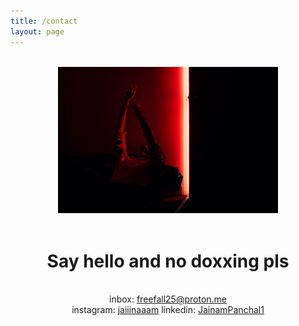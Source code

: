 ```yaml
---
title: /contact
layout: page
---
```


<br>

<div align="center">
<img src="/static/front_HQ4.jpg" alt="Sup" width="70%" height="70%">
</div>
<!-- ![](/static/front6.jpeg)  -->

<!-- <div align="center">
Feel Free To Contact Me
</div> -->

<!-- <div align="center">
<br>
<a href="mailto:freefall25@proton.me">Email</a>
<a href="https://www.instagram.com/jaiiinaaam">instagram</a>
<a href="https://www.linkedin.com/in/jainampanchal/">linkedin</a>
</div> -->


<div align="center">
<br>
<h1>Say hello and no doxxing pls</h1><br>
inbox: <a href="mailto:freefall25@proton.me">freefall25@proton.me</a><br>
instagram: <a href="https://www.instagram.com/jaiiinaaam">jaiiinaaam</a>
linkedin: <a href="https://www.linkedin.com/in/jainampanchal/">JainamPanchal1</a>
</div>
<!-- inbox : [freefall25@proton.me](mailto:freefall25@proton.me)
instagram : [jaiiinaam](https://www.instagram.com/jaiiinaaam)
linkedin : [JainamPanchal](https://www.linkedin.com/in/jainampanchal/) -->
